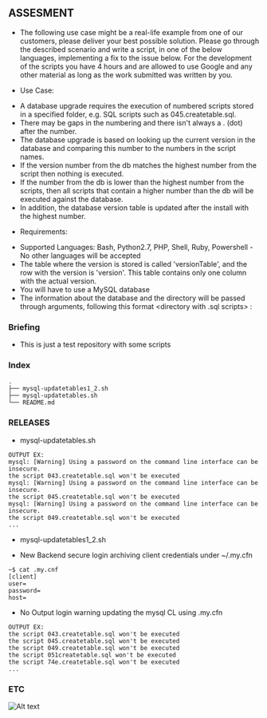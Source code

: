 ## ASSESMENT ##

* The following use case might be a real-life example from one of our customers, please deliver your best possible solution. Please go through the described scenario and write a script, in one of the below languages, implementing a fix to the issue below. For the development of the scripts you have 4 hours and are allowed to use Google and any other material as long as the work submitted was written by you. 

* Use Case: 

- A database upgrade requires the execution of numbered scripts stored in a specified folder, e.g. SQL scripts such as 045.createtable.sql.
- There may be gaps in the numbering and there isn't always a . (dot) after the number. 
- The database upgrade is based on looking up the current version in the database and comparing this number to the numbers in the script names. 
- If the version number from the db matches the highest number from the script then nothing is executed. 
- If the number from the db is lower than the highest number from the scripts, then all scripts that contain a higher number than the db will be executed against the database. 
- In addition, the database version table is updated after the install with the highest number. 

  

* Requirements:

- Supported Languages: Bash, Python2.7, PHP, Shell, Ruby, Powershell - No other languages will be accepted
- The table where the version is stored is called 'versionTable', and the row with the version is 'version'. This table contains only one column with the actual version.
- You will have to use a MySQL database
- The information about the database and the directory will be passed through arguments, following this format
  <directory with .sql scripts> <username for the DB> <DB host> <DB name> <DB password> :
 

### Briefing ###
* This is just a test repository with some scripts

### Index ###
```
.
├── mysql-updatetables1_2.sh
├── mysql-updatetables.sh
└── README.md
```

### RELEASES ###
* mysql-updatetables.sh
```
OUTPUT EX:
mysql: [Warning] Using a password on the command line interface can be insecure.
the script 043.createtable.sql won't be executed
mysql: [Warning] Using a password on the command line interface can be insecure.
the script 045.createtable.sql won't be executed
mysql: [Warning] Using a password on the command line interface can be insecure.
the script 049.createtable.sql won't be executed
...
```

* mysql-updatetables1_2.sh
- New Backend secure login archiving client credentials under ~/.my.cfn
```
~$ cat .my.cnf
[client]
user=
password=
host=
```
- No Output login warning updating the mysql CL using .my.cfn
```
OUTPUT EX:
the script 043.createtable.sql won't be executed
the script 045.createtable.sql won't be executed
the script 049.createtable.sql won't be executed
the script 051createtable.sql won't be executed
the script 74e.createtable.sql won't be executed
...
```

### ETC ###
![Alt text](https://i0.wp.com/farm5.staticflickr.com/4327/36248622776_56cfc99530_n.jpg?resize=525%2C289&ssl=1 "MySQL Logo")


